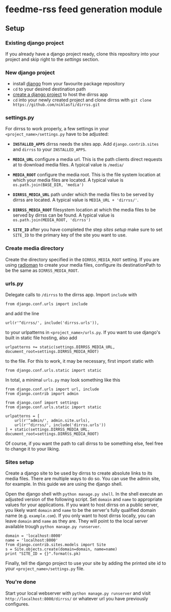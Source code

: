# feedme-rss feed generation module

## Setup

### Existing django project

If you already have a django project ready, clone this repository into your project and skip right to the *settings* section.

### New django project

- install [django](https://www.djangoproject.com/) from your favourite package repository
- `cd` to your desired destination path
- [create a django project](https://docs.djangoproject.com/en/dev/intro/tutorial01/) to host the dirrss app
- `cd` into your newly created project and clone dirrss with `git clone https://github.com/niklasfi/dirrss.git`

### settings.py

For dirrss to work properly, a few settings in your `<project_name>/settings.py` have to be adjusted:

- **`INSTALLED_APPS`** dirrss needs the sites app. Add `django.contrib.sites` and `dirrss` to your `INSTALLED_APPS`.
- **`MEDIA_URL`** configure a media url. This is the path clients direct requests at to download media files. A typical value is `/media/`
- **`MEDIA_ROOT`** configure the media root. This is the file system location at which your media files are located. A typical value is `os.path.join(BASE_DIR, 'media')`
- **`DIRRSS_MEDIA_URL`** path under which the media files to be served by dirrss are located. A typical value is `MEDIA_URL + 'dirrss/'`.
- **`DIRRSS_MEDIA_ROOT`** filesystem location at which the media files to be served by dirrss can be found. A typical value is `os.path.join(MEDIA_ROOT, 'dirrss')`

- **`SITE_ID`** after you have completed the step *sites setup* make sure to set `SITE_ID` to the primary key of the site you want to use.

### Create media directory

Create the directory specified in the `DIRRSS_MEDIA_ROOT` setting. If you are using [radioman](https://github.com/niklasfi/radioman.git) to create your media files, configure its destinationPath to be the same as `DIRRSS_MEDIA_ROOT`.

### urls.py

Delegate calls to `/dirrss` to the dirrss app. Import `include` with

    from django.conf.urls import include

and add the line

    url(r'^dirrss/', include('dirrss.urls')),

to your urlpatterns in `<project_name>/urls.py`. If you want to use django's built in static file hosting, also add

    urlpatterns += static(settings.DIRRSS_MEDIA_URL, document_root=settings.DIRRSS_MEDIA_ROOT)

to the file. For this to work, it may be necessary, first import static with

    from django.conf.urls.static import static

In total, a minimal `urls.py` may look something like this

    from django.conf.urls import url, include
    from django.contrib import admin

    from django.conf import settings
    from django.conf.urls.static import static

    urlpatterns = [
        url(r'^admin/', admin.site.urls),
        url(r'^dirrss/', include('dirrss.urls'))
    ] + static(settings.DIRRSS_MEDIA_URL, document_root=settings.DIRRSS_MEDIA_ROOT)


Of course, if you want the path to call dirrss to be something else, feel free to change it to your liking.

### Sites setup

Create a django site to be used by dirrss to create absolute links to its media files. There are multiple ways to do so. You can use the admin site, for example. In this guide we are using the django shell.

Open the django shell with `python manage.py shell`. In the shell execute an adjusted version of the following script. Set `domain` and `name` to appropriate values for your applications. If you want to host dirrss on a public server, you likely want `domain` and `name` to be the server's fully qualified domain name (e.g. `example.com`). If you only want to host dirrss locally, you can leave `domain` and `name` as they are. They will point to the local server available trough `python manage.py runserver`.

    domain = 'localhost:8000'
    name = 'localhost:8000'
    from django.contrib.sites.models import Site
    s = Site.objects.create(domain=domain, name=name)
    print "SITE_ID = {}".format(s.pk)

Finally, tell the django project to use your site by adding the printed site id to your `<project_name>/settings.py` file.

### You're done

Start your local webserver with `python manage.py runserver` and visit `http://localhost:8000/dirrss/` or whatever url you have previously configures.
